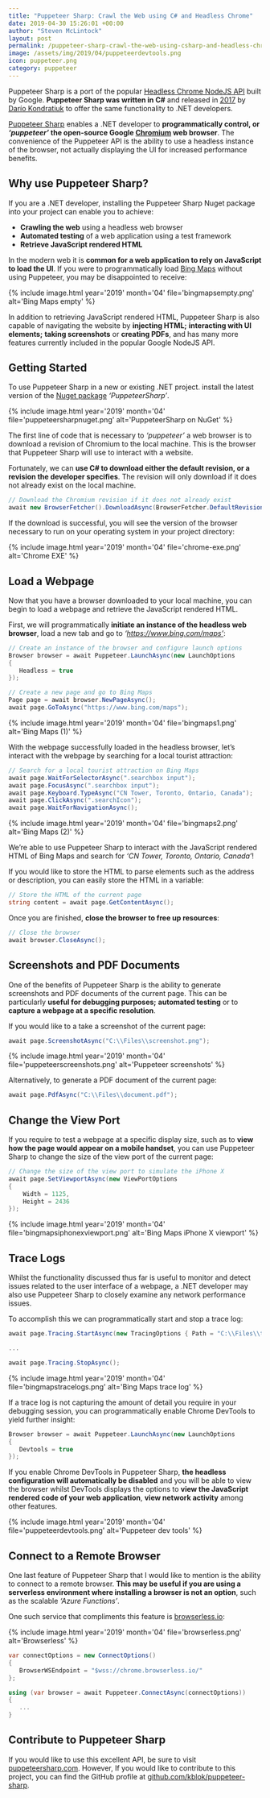 ```yaml
---
title: "Puppeteer Sharp: Crawl the Web using C# and Headless Chrome"
date: 2019-04-30 15:26:01 +00:00
author: "Steven McLintock"
layout: post
permalink: /puppeteer-sharp-crawl-the-web-using-csharp-and-headless-chrome/
image: /assets/img/2019/04/puppeteerdevtools.png
icon: puppeteer.png
category: puppeteer
---
```


Puppeteer Sharp is a port of the popular [Headless Chrome NodeJS API](https://pptr.dev/) built by Google. **Puppeteer Sharp was written in C#** and released in [2017](https://www.nuget.org/packages/PuppeteerSharp/0.0.1) by [Darío Kondratiuk](http://www.hardkoded.com) to offer the same functionality to .NET developers.

[Puppeteer Sharp](https://www.puppeteersharp.com/) enables a .NET developer to **programmatically control, or *‘puppeteer’* the open-source Google [Chromium](https://www.chromium.org/) web browser**. The convenience of the Puppeteer API is the ability to use a headless instance of the browser, not actually displaying the UI for increased performance benefits.

## Why use Puppeteer Sharp?

If you are a .NET developer, installing the Puppeteer Sharp Nuget package into your project can enable you to achieve:

- **Crawling the web** using a headless web browser
- **Automated testing** of a web application using a test framework
- **Retrieve JavaScript rendered HTML**

In the modern web it is **common for a web application to rely on JavaScript to load the UI**. If you were to programmatically load [Bing Maps](https://www.bing.com/maps) without using Puppeteer, you may be disappointed to receive:

{%
    include image.html
    year='2019'
    month='04'
    file='bingmapsempty.png'
    alt='Bing Maps empty'
%}

In addition to retrieving JavaScript rendered HTML, Puppeteer Sharp is also capable of navigating the website by **injecting HTML;** **interacting with UI elements;** **taking screenshots** or **creating PDFs**, and has many more features currently included in the popular Google NodeJS API.

## Getting Started

To use Puppeteer Sharp in a new or existing .NET project. install the latest version of the [Nuget package](https://www.nuget.org/packages/PuppeteerSharp) *‘PuppeteerSharp’*.

{%
    include image.html
    year='2019'
    month='04'
    file='puppeteersharpnuget.png'
    alt='PuppeteerSharp on NuGet'
%}

The first line of code that is necessary to *‘puppeteer’* a web browser is to download a revision of Chromium to the local machine. This is the browser that Puppeteer Sharp will use to interact with a website.

Fortunately, we can **use C# to download either the default revision, or a revision the developer specifies**. The revision will only download if it does not already exist on the local machine.

```csharp
// Download the Chromium revision if it does not already exist
await new BrowserFetcher().DownloadAsync(BrowserFetcher.DefaultRevision);
```

If the download is successful, you will see the version of the browser necessary to run on your operating system in your project directory:

{%
    include image.html
    year='2019'
    month='04'
    file='chrome-exe.png'
    alt='Chrome EXE'
%}

## Load a Webpage

Now that you have a browser downloaded to your local machine, you can begin to load a webpage and retrieve the JavaScript rendered HTML.

First, we will programmatically **initiate an instance of the headless web browser**, load a new tab and go to *‘https://www.bing.com/maps’*:

```csharp
// Create an instance of the browser and configure launch options
Browser browser = await Puppeteer.LaunchAsync(new LaunchOptions
{
   Headless = true
});

// Create a new page and go to Bing Maps
Page page = await browser.NewPageAsync();
await page.GoToAsync("https://www.bing.com/maps");
```

{%
    include image.html
    year='2019'
    month='04'
    file='bingmaps1.png'
    alt='Bing Maps (1)'
%}

With the webpage successfully loaded in the headless browser, let’s interact with the webpage by searching for a local tourist attraction:

```csharp
// Search for a local tourist attraction on Bing Maps
await page.WaitForSelectorAsync(".searchbox input");
await page.FocusAsync(".searchbox input");
await page.Keyboard.TypeAsync("CN Tower, Toronto, Ontario, Canada");
await page.ClickAsync(".searchIcon");
await page.WaitForNavigationAsync();
```

{%
    include image.html
    year='2019'
    month='04'
    file='bingmaps2.png'
    alt='Bing Maps (2)'
%}

We’re able to use Puppeteer Sharp to interact with the JavaScript rendered HTML of Bing Maps and search for *‘CN Tower, Toronto, Ontario, Canada’*!

If you would like to store the HTML to parse elements such as the address or description, you can easily store the HTML in a variable:

```csharp
// Store the HTML of the current page
string content = await page.GetContentAsync();
```

Once you are finished, **close the browser to free up resources**:

```csharp
// Close the browser
await browser.CloseAsync();
```

## Screenshots and PDF Documents

One of the benefits of Puppeteer Sharp is the ability to generate screenshots and PDF documents of the current page. This can be particularly **useful for debugging purposes;** **automated testing** or to **capture a webpage at a specific resolution**.

If you would like to a take a screenshot of the current page:

```csharp
await page.ScreenshotAsync("C:\\Files\\screenshot.png");
```

{%
    include image.html
    year='2019'
    month='04'
    file='puppeteerscreenshots.png'
    alt='Puppeteer screenshots'
%}

Alternatively, to generate a PDF document of the current page:

```csharp
await page.PdfAsync("C:\\Files\\document.pdf");
```

## Change the View Port

If you require to test a webpage at a specific display size, such as to **view how the page would appear on a mobile handset**, you can use Puppeteer Sharp to change the size of the view port of the current page:

```csharp
// Change the size of the view port to simulate the iPhone X
await page.SetViewportAsync(new ViewPortOptions
{
    Width = 1125,
    Height = 2436
});
```

{%
    include image.html
    year='2019'
    month='04'
    file='bingmapsiphonexviewport.png'
    alt='Bing Maps iPhone X viewport'
%}

## Trace Logs

Whilst the functionality discussed thus far is useful to monitor and detect issues related to the user interface of a webpage, a .NET developer may also use Puppeteer Sharp to closely examine any network performance issues.

To accomplish this we can programmatically start and stop a trace log:

```csharp
await page.Tracing.StartAsync(new TracingOptions { Path = "C:\\Files\\trace.json" });

...

await page.Tracing.StopAsync();
```

{%
    include image.html
    year='2019'
    month='04'
    file='bingmapstracelogs.png'
    alt='Bing Maps trace log'
%}

If a trace log is not capturing the amount of detail you require in your debugging session, you can programmatically enable Chrome DevTools to yield further insight:

```csharp
Browser browser = await Puppeteer.LaunchAsync(new LaunchOptions
{
   Devtools = true
});
```

If you enable Chrome DevTools in Puppeteer Sharp, **the headless configuration will automatically be disabled** and you will be able to view the browser whilst DevTools displays the options to **view the JavaScript rendered code of your web application**, **view network activity** among other features.

{%
    include image.html
    year='2019'
    month='04'
    file='puppeteerdevtools.png'
    alt='Puppeteer dev tools'
%}

## Connect to a Remote Browser

One last feature of Puppeteer Sharp that I would like to mention is the ability to connect to a remote browser. **This may be useful if you are using a serverless environment where installing a browser is not an option**, such as the scalable *‘Azure Functions’*.

One such service that compliments this feature is [browserless.io](https://www.browserless.io/):

{%
    include image.html
    year='2019'
    month='04'
    file='browserless.png'
    alt='Browserless'
%}

```csharp
var connectOptions = new ConnectOptions()
{
   BrowserWSEndpoint = "$wss://chrome.browserless.io/"
};

using (var browser = await Puppeteer.ConnectAsync(connectOptions))
{
   ...
}
```

## Contribute to Puppeteer Sharp

If you would like to use this excellent API, be sure to visit [puppeteersharp.com](https://www.puppeteersharp.com/). However, If you would like to contribute to this project, you can find the GitHub profile at [github.com/kblok/puppeteer-sharp](https://github.com/kblok/puppeteer-sharp).
